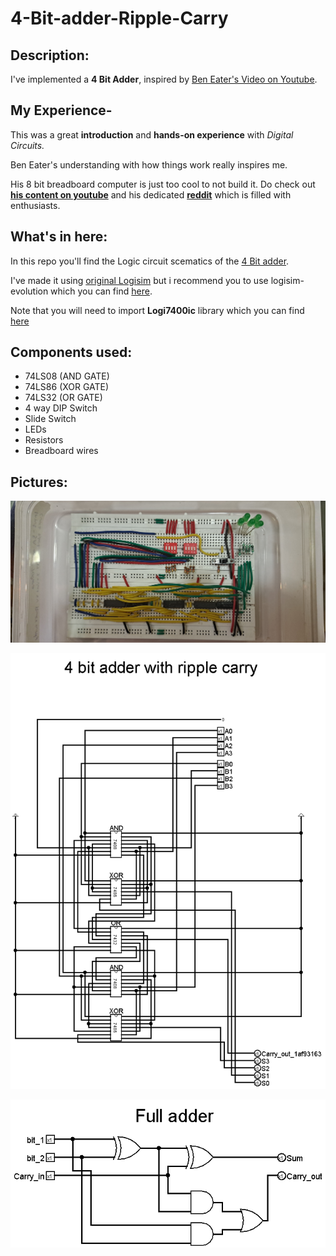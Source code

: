 # **4-Bit-adder-Ripple-Carry**

## **Description:**
I've implemented a **4 Bit Adder**, inspired by [Ben Eater's Video on Youtube](https://www.youtube.com/watch?v=wvJc9CZcvBc).

## **My Experience-**

This was a great **introduction** and **hands-on experience** with *Digital Circuits.*

Ben Eater's understanding with how things work really inspires me. 

His 8 bit breadboard computer is just too cool to not build it. Do check out **[his content on youtube](https://www.youtube.com/channel/UCS0N5baNlQWJCUrhCEo8WlA)** and his dedicated **[reddit](https://www.reddit.com/r/beneater)** which is filled with enthusiasts.

## **What's in here:**

In this repo you'll find the Logic circuit scematics of the [4 Bit adder](/Resourses/4_bit_adder.circ). 

I've made it using [original Logisim](http://www.cburch.com/logisim/) but i recommend you to use logisim-evolution which you can find [here](https://github.com/logisim-evolution/logisim-evolution). 

Note that you will need to import **Logi7400ic** library which you can find [here](https://github.com/r0the/logi7400)

## **Components used:**
+ 74LS08 (AND GATE)
+ 74LS86 (XOR GATE)
+ 74LS32 (OR GATE)
+ 4 way DIP Switch
+ Slide Switch 
+ LEDs
+ Resistors
+ Breadboard wires


## **Pictures:**

![Breadboard circuit picture](/assets/img/4_bit_adder.jpg)

![4 Bit Adder scematics](/assets/img/4_bit_adder_scematics.png)

![Full Adder scematics](/assets/img/full_adder_scematics.png)
